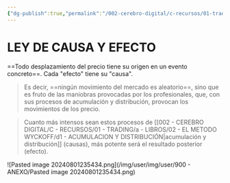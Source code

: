 ```yaml
---
{"dg-publish":true,"permalink":"/002-cerebro-digital/c-recursos/01-trading/a-libros/02-el-metodo-wyckoff/b2-ley-de-causa-y-efecto/"}
---
```



# LEY DE CAUSA Y EFECTO
==Todo desplazamiento del precio tiene su origen en un evento concreto==. Cada "efecto" tiene su "causa".

> Es decir, ==ningún movimiento del mercado es aleatorio==, sino que es fruto de las maniobras provocadas por los profesionales, que, con sus procesos de acumulación y distribución, provocan los movimientos de los precio.

> Cuanto más intensos sean estos procesos de [[002 - CEREBRO DIGITAL/C - RECURSOS/01 - TRADING/a - LIBROS/02 - EL METODO WYCKOFF/d1 - ACUMULACION Y DISTRIBUCIÓN\|acumulación y distribución]] (causas), más potente será el resultado posterior (efecto).

![Pasted image 20240801235434.png](/img/user/img/user/900 - ANEXO/Pasted image 20240801235434.png)
